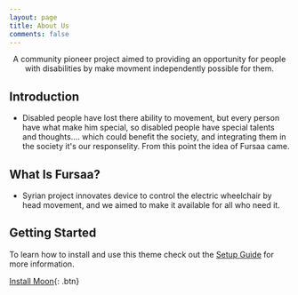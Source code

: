 ```yaml
---
layout: page
title: About Us
comments: false
---
```

    
<center>
A community pioneer project aimed to providing an opportunity for people with disabilities by make movment independently possible for them.</center>

## Introduction
* Disabled people have lost there ability to movement, but every person have what  make him special, so disabled people have special talents and thoughts.... which could benefit the society, and integrating them in the society it's our responselity.
From this point the idea of Fursaa came.


## What Is Fursaa?
* Syrian project innovates device to control the electric wheelchair by head movement, and we aimed to make it available for all who need it.



## Getting Started

To learn how to install and use this theme check out the [Setup Guide](http://taylantatli.me/Moon/moon-theme/) for more information.
      
[Install Moon](https://github.com/TaylanTatli/Moon){: .btn}
